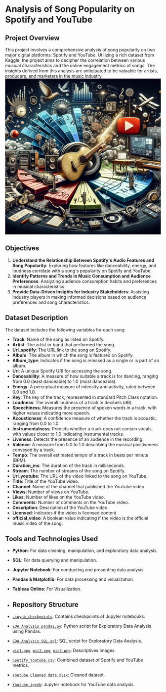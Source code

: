 # Analysis of Song Popularity on Spotify and YouTube

## Project Overview

This project involves a comprehensive analysis of song popularity on two major digital platforms: Spotify and YouTube. Utilizing a rich dataset from Kaggle, the project aims to decipher the correlation between various musical characteristics and the online engagement metrics of songs. The insights derived from this analysis are anticipated to be valuable for artists, producers, and marketers in the music industry.
![Project Image](pic2.png)

## Objectives

1. **Understand the Relationship Between Spotify's Audio Features and Song Popularity**: Exploring how features like danceability, energy, and loudness correlate with a song's popularity on Spotify and YouTube.
2. **Identify Patterns and Trends in Music Consumption and Audience Preferences**: Analyzing audience consumption habits and preferences in musical characteristics.
3. **Provide Data-Driven Insights for Industry Stakeholders**: Assisting industry players in making informed decisions based on audience preferences and song characteristics.

## Dataset Description

The dataset includes the following variables for each song:

- **Track**: Name of the song as listed on Spotify.
- **Artist**: The artist or band that performed the song.
- **Url_spotify**: The URL link to the song on Spotify.
- **Album**: The album in which the song is featured on Spotify.
- **Album_type**: Indicates if the song is released as a single or is part of an album.
- **Uri**: A unique Spotify URI for accessing the song.
- **Danceability**: A measure of how suitable a track is for dancing, ranging from 0.0 (least danceable) to 1.0 (most danceable).
- **Energy**: A perceptual measure of intensity and activity, rated between 0.0 and 1.0.
- **Key**: The key of the track, represented in standard Pitch Class notation.
- **Loudness**: The overall loudness of a track in decibels (dB).
- **Speechiness**: Measures the presence of spoken words in a track, with higher values indicating more speech.
- **Acousticness**: A confidence measure of whether the track is acoustic, ranging from 0.0 to 1.0.
- **Instrumentalness**: Predicts whether a track does not contain vocals, with values closer to 1.0 indicating instrumental tracks.
- **Liveness**: Detects the presence of an audience in the recording.
- **Valence**: A measure from 0.0 to 1.0 describing the musical positiveness conveyed by a track.
- **Tempo**: The overall estimated tempo of a track in beats per minute (BPM).
- **Duration_ms**: The duration of the track in milliseconds.
- **Stream**: The number of streams of the song on Spotify.
- **Url_youtube**: The URL of the video linked to the song on YouTube.
- **Title**: Title of the YouTube video.
- **Channel**: Name of the channel that published the YouTube video.
- **Views**: Number of views on YouTube.
- **Likes**: Number of likes on the YouTube video.
- **Comments**: Number of comments on the YouTube video.
- **Description**: Description of the YouTube video.
- **Licensed**: Indicates if the video is licensed content.
- **official_video**: A boolean value indicating if the video is the official music video of the song.

## Tools and Technologies Used

- **Python**: For data cleaning, manipulation, and exploratory data analysis.
- **SQL**: For data querying and manipulation.
- **Jupyter Notebook**: For conducting and presenting data analysis.
- **Pandas & Matplotlib**: For data processing and visualization.
- **Tableau Online**: For Visualization.
  
- ## Repository Structure

- [`.ipynb_checkpoints`](./.ipynb_checkpoints): Contains checkpoints of Jupyter notebooks.
- [`EDA Analysis pandas.py`](./EDA%20Analysis%20pandas.py): Python script for Exploratory Data Analysis using Pandas.
- [`EDA Analysis SQL.sql`](./EDA%20Analysis%20SQL.sql): SQL script for Exploratory Data Analysis.
- [`pic1.png`](./pic1.png), [`pic2.png`](./pic2.png), [`pic3.png`](./pic3.png): Descriptives Images.
- [`Spotify_Youtube.csv`](./Spotify_Youtube.csv): Combined dataset of Spotify and YouTube metrics.
- [`Youtube Cleaned data.xlsx`](./Youtube%20Cleaned%20data.xlsx): Cleaned dataset.
- [`Youtube.ipynb`](./Youtube.ipynb): Jupyter notebook for YouTube data analysis.





